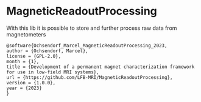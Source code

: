 # MagneticReadoutProcessing
With this lib it is possible to store and further process raw data from magnetometers





```
@software{Ochsendorf_Marcel_MagneticReadoutProcessing_2023,
author = {Ochsendorf, Marcel},
license = {GPL-2.0},
month = {1},
title = {Development of a permanent magnet characterization framework for use in low-field MRI systems},
url = {https://github.com/LFB-MRI/MagneticReadoutProcessing},
version = {1.0.0},
year = {2023}
}
```
